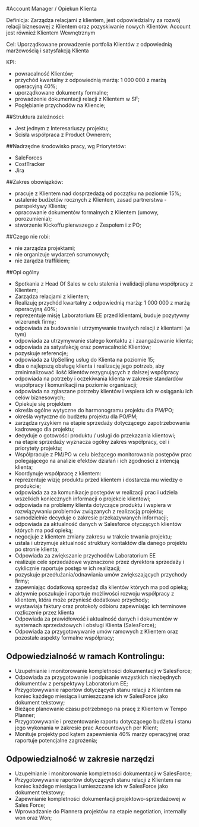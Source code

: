 #Account Manager / Opiekun Klienta

Definicja:  Zarządza relacjami z klientem, jest odpowiedzialny za rozwój relacji biznesowej z Klientem oraz pozyskiwanie nowych Klientów. Account jest również Klientem Wewnętrznym

Cel:  Uporządkowane prowadzenie portfolia Klientów z odpowiednią marżowością i satysfakcją Klienta

KPI:

* powracalność Klientów;
* przychód kwartalny z odpowiednią marżą: 1 000 000 z marżą operacyjną 40%;
* uporządkowane dokumenty formalne; 
* prowadzenie dokumentacji relacji z Klientem w SF; 
* Pogłębianie przychodów na Kliencie;

##Struktura zależności: 

* Jest jednym z Interesariuszy projektu; 
* Ścisła współpraca z Product Ownerem;

##Nadrzędne środowisko  pracy, wg Priorytetów: 

* SaleForces 
* CostTracker 
* Jira 

##Zakres obowiązków:

* pracuje z Klientem nad dosprzedażą od początku na poziomie 15%;
* ustalenie budżetów rocznych z Klientem, zasad partnerstwa - perspektywy Klienta;
* opracowanie dokumentów formalnych z Klientem (umowy, porozumienia);
* stworzenie Kickoffu pierwszego z Zespołem i z PO; 

##Czego nie robi: 

* nie zarządza projektami;
* nie organizuje wydarzeń scrumowych; 
* nie zarądza traffikiem;

##Opi ogólny 

* Spotkania z Head Of Sales w celu stalenia i walidacji planu współpracy z Klientem;
* Zarządza relacjami z klientem;
* Realizuję przychód kwartalny z odpowiednią marżą: 1 000 000 z marżą operacyjną 40%;
* reprezentuje misję Laboratorium EE przed klientami, buduje pozytywny wizerunek firmy;
* odpowiada za budowanie i utrzymywanie trwałych relacji z klientami (w tym)
 * odpowiada za utrzymywanie stałego kontaktu z i zaangażowanie klienta;
 * odpowiada za satysfakcję oraz powracalność Klientów;
 * pozyskuje referencje;
 * odpowiada za UpSelling usług do Klienta na poziomie 15;
* dba o najlepszą obsługę klienta i realizację jego potrzeb, aby zminimalizować ilość klientów rezygnujących z dalszej współpracy
 * odpowiada na potrzeby i oczekiwania klienta w zakresie standardów współpracy i komunikacji na poziomie organizacji;
 * odpowiada na zgłaszane potrzeby klientów i wspiera ich w osiąganiu ich celów biznesowych;
* Opiekuje się projektem
 * określa ogólne wytyczne do harmonogramu projektu dla PM/PO;
 * określa wytyczne do budżetu projektu dla PO/PM;
 * zarządza ryzykiem na etapie sprzedaży dotyczącego zapotrzebowania kadrowego dla projektu;
 * decyduje o gotowości produktu / usługi do przekazania klientowi;
 * na etapie sprzedaży wyznacza ogólny zakres współpracy, cel i priorytety projektu;
 * Współpracuje z PM/PO  w celu bieżącego monitorowania postępów prac polegającego na analizie efektów działań i ich zgodności z intencją klienta;
* Koordynuje współpracę z klientem:
 * reprezentuje wizję  produktu przed klientem i dostarcza mu wiedzy o produkcie;
 * odpowiada za za komunikacje postępów w realizacji prac i udziela wszelkich koniecznych informacji o projekcie klientowi;
 * odpowiada na problemy klienta dotyczące produktu i wspiera w rozwiązywaniu problemów związanych z realizacją projektu;
 * samodzielnie decyduje o zakresie przekazywanych informacji;
 *  odpowiada za aktualność danych w Salesforce otyczących klientów których ma pod opieką;
 *  negocjuje z klientem zmiany zakresu w trakcie trwania projektu;
 *  ustala i utrzymuje aktualność struktury kontaktów dla danego projektu po stronie klienta;
* Odpowiada za zwiększanie przychodów Laboratorium EE
 * realizuje cele sprzedażowe wyznaczone przez dyrektora sprzedaży i cyklicznie raportuje postęp w ich realizacji;
 * pozyskuje przedłużania/odnawiania umów zwiększających przychody firmy;
 * zapewniając dodatkową sprzedaż dla klientów których ma pod opieką;
 * aktywnie poszukuje i raportuje możliwości rozwoju współpracy z klientem, która może przynieść dodatkowe przychody;
 * wystawiaja faktury oraz protokoły odbioru zapewniając ich terminowe rozliczenie przez klienta
* Odpowiada za prawidłowość i aktualność danych i dokumentów w systemach sprzedażowych i obsługi Klienta (SalesForce);
* Odpowiada za przygotowywanie umów ramowych z Klientem oraz pozostałe aspekty formalne współpracy;

## Odpowiedzialność w ramach Kontrolingu:

* Uzupełnianie i monitorowanie kompletności dokumentacji w SalesForce;
* Odpowiada za przygotowanie i podpisanie wszystkich niezbędnych dokumentów z perspektywy Laboratorium EE;
* Przygotowywanie raportów dotyczących stanu relacji z Klientem na koniec każdego miesiąca i umieszczane ich w SalesForce jako dokument tekstowy;
* Bieżące planowanie czasu potrzebnego na pracę z Klientem w Tempo Planner;
* Przygotowywanie i prezentowanie raportu dotyczącego budżetu  i stanu jego wykonania w zakresie prac Accountowych per Klient;
* Monituje projekty pod kątem zapewnienia 40% marży operacyjnej oraz raportuje potencjalne zagrożenia;

## Odpowiedzialność w zakresie narzędzi

* Uzupełnianie i monitorowanie kompletności dokumentacji w SalesForce;
* Przygotowywanie raportów dotyczących stanu relacji z Klientem na koniec każdego miesiąca i umieszczane ich w SalesForce jako dokument tekstowy;
* Zapewnianie kompletności dokumentacji projektowo-sprzedażowej  w Sales Force;
* Wprowadzanie do Plannera projektów na etapie negotiation, internally won oraz Won;



